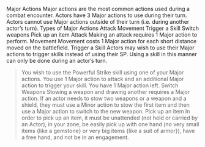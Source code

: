 Major Actions
Major actions are the most common actions used during a combat encounter. Actors have 3 Major actions to use during their turn. Actors cannot use Major actions outside of their turn (i.e. during another actor’s turn).
Types of Major Actions
Attack
Movement
Trigger a Skill
Switch weapons
Pick up an item
Attack
Making an attack requires 1 Major action to perform.
Movement
Movement costs 1 Major action for each short distance moved on the battlefield.
Trigger a Skill
Actors may wish to use their Major actions to trigger skills instead of using their SP. Using a skill in this manner can only be done during an actor’s turn.
> You wish to use the Powerful Strike skill using one of your Major actions. You use 1 Major action to attack and an additional Major action to trigger your skill. You have 1 Major action left.
Switch Weapons
Stowing a weapon and drawing another requires a Major action. If an actor needs to stow two weapons or a weapon and a shield, they must use a Minor action to stow the first item and then use a Major action to switch to the new weapon.
Pick up an item
In order to pick up an item, it must be unattended (not held or carried by an Actor), in your zone, be easily pick up with one hand (no very small items {like a gemstone} or very big items {like a suit of armor}), have a free hand, and not be in an engagement.
